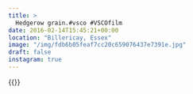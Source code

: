 ```yaml
---
title: >
  Hedgerow grain.#vsco #VSCOfilm
date: 2016-02-14T15:45:21+00:00
location: "Billericay, Essex"
image: "/img/fdb6b05feaf7cc20c659076437e7391e.jpg"
draft: false
instagram: true
---
```


{{<photo src="/img/fdb6b05feaf7cc20c659076437e7391e.jpg">}}
